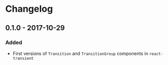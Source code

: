 # Changelog
## 0.1.0 - 2017-10-29
### Added
* First versions of `Transition` and `TransitionGroup` components in `react-transient`